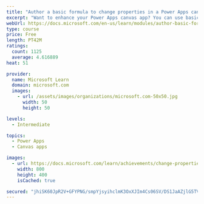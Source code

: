 ```yaml
---
title: "Author a basic formula to change properties in a Power Apps canvas app"
excerpt: "Want to enhance your Power Apps canvas app? You can use basic formulas to make changes to control properties.  This will include changing the format, position, simple calculations, and implementing conditional formatting."
webUrl: https://docs.microsoft.com/en-us/learn/modules/author-basic-formula-change-properties-powerapps/
type: course
price: Free
length: PT42M
ratings:
  count: 1125
  average: 4.616889
heat: 51

provider:
  name: Microsoft Learn
  domain: microsoft.com
  images:
    - url: /assets/images/organizations/microsoft.com-50x50.jpg
      width: 50
      height: 50

levels:
  - Intermediate

topics:
  - Power Apps
  - Canvas apps

images:
  - url: https://docs.microsoft.com/learn/achievements/change-properties-social.png
    width: 800
    height: 400
    isCached: true

secured: "jhiSK60JpR2V+GFYPNG/smpYjsyihclmK3OxXJIm4Cs06SV/DS1JaAZjlG5TV4rbzRei0S09WxDSWxgzzMQZc9azjtixgY9DoHOqbp6PvVxE+t258sO3rOsmUdzgGb75xI+woO2lJRvXas0/ac5qko9LRfVYze7LxLD+Pu1/atSH9EkqW/oRnUVDwyytrGvuGYyeykagituGHUmyxU4cbhggqf/9/b5PubNDkvdaMDBLl7NnsVAWYE+vBEQkTRHmkSd5sy6YBkyx31qIysaRI55CQl7wqqFnUf6nYFgkyH0DA5neMREe7fiaC2XMj5qdJX2dp7gDsRri5Ihgf2expwoIg3wXob6RS/7ZrAWOs0+QFWH308fyfqC/vxq02wCzHFurP3Y9JlBRWYF6omDhm/T477cvUHy5Tj8ugODxb6A=;5dIxt8HHsIBNRhmq5oCVCg=="
---
```


